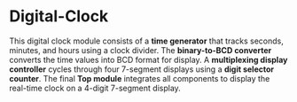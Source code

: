 # Digital-Clock
This digital clock module consists of a **time generator** that tracks seconds, minutes, and hours using a clock divider. The **binary-to-BCD converter** converts the time values into BCD format for display. A **multiplexing display controller** cycles through four 7-segment displays using a **digit selector counter**. The final **Top module** integrates all components to display the real-time clock on a 4-digit 7-segment display.

